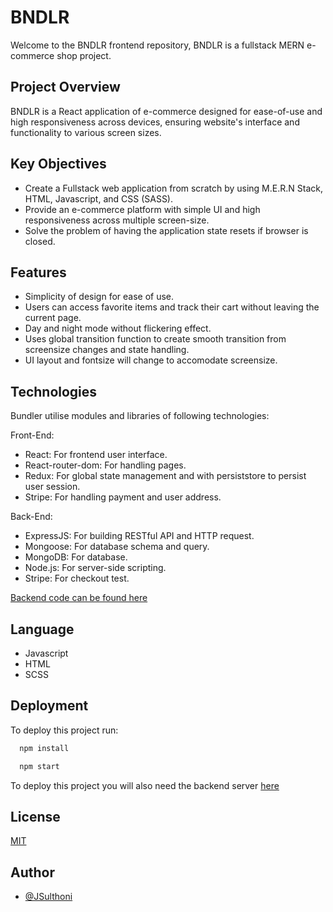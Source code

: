 # BNDLR

Welcome to the BNDLR frontend repository, BNDLR is a fullstack MERN e-commerce shop project.

## Project Overview
BNDLR is a React application of e-commerce designed for ease-of-use and high responsiveness across devices, ensuring website's interface and functionality to various screen sizes.

## Key Objectives
* Create a Fullstack web application from scratch by using M.E.R.N Stack, HTML, Javascript, and CSS (SASS).
* Provide an e-commerce platform with simple UI and high responsiveness across multiple screen-size.
* Solve the problem of having the application state resets if browser is closed.

## Features
* Simplicity of design for ease of use.
* Users can access favorite items and track their cart without leaving the current page.
* Day and night mode without flickering effect.
* Uses global transition function to create smooth transition from screensize changes and state handling.
* UI layout and fontsize will change to accomodate screensize.

## Technologies
Bundler utilise modules and libraries of following technologies:

Front-End:
* React: For frontend user interface.
* React-router-dom: For handling pages.
* Redux: For global state management and with persiststore to persist user session.
* Stripe: For handling payment and user address.

Back-End:
* ExpressJS: For building RESTful API and HTTP request.
* Mongoose: For database schema and query.
* MongoDB: For database.
* Node.js: For server-side scripting.
* Stripe: For checkout test.

[Backend code can be found here](https://github.com/JSulthoni/BUNDLER-backend)

## Language
* Javascript
* HTML
* SCSS

## Deployment
To deploy this project run:

```bash
  npm install
```

```bash
  npm start
```

To deploy this project you will also need the backend server [here](https://github.com/JSulthoni/BUNDLER-backend)

## License
[MIT](https://choosealicense.com/licenses/mit/)


## Author
- [@JSulthoni](https://www.github.com/JSulthoni)
